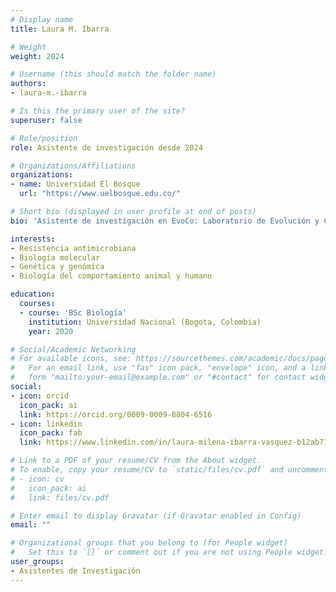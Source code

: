 ```yaml
---
# Display name
title: Laura M. Ibarra

# Weight
weight: 2024

# Username (this should match the folder name)
authors:
- laura-m.-ibarra

# Is this the primary user of the site?
superuser: false

# Role/position
role: Asistente de investigación desde 2024

# Organizations/Affiliations
organizations:
- name: Universidad El Bosque
  url: "https://www.uelbosque.edu.co/"

# Short bio (displayed in user profile at end of posts)
bio: 'Asistente de investigación en EvoCo: Laboratorio de Evolución y Comportamiento Humano desde 2024.'

interests:
- Resistencia antimicrobiana
- Biología molecular
- Genética y genómica 
- Biología del comportamiento animal y humano

education:
  courses:
  - course: 'BSc Biología'
    institution: Universidad Nacional (Bogota, Colombia)
    year: 2020

# Social/Academic Networking
# For available icons, see: https://sourcethemes.com/academic/docs/page-builder/#icons
#   For an email link, use "fas" icon pack, "envelope" icon, and a link in the
#   form "mailto:your-email@example.com" or "#contact" for contact widget.
social:
- icon: orcid
  icon_pack: ai
  link: https://orcid.org/0009-0009-8804-6516
- icon: linkedin
  icon_pack: fab
  link: https://www.linkedin.com/in/laura-milena-ibarra-vasquez-b12ab7158/

# Link to a PDF of your resume/CV from the About widget.
# To enable, copy your resume/CV to `static/files/cv.pdf` and uncomment the lines below.
# - icon: cv
#   icon_pack: ai
#   link: files/cv.pdf

# Enter email to display Gravatar (if Gravatar enabled in Config)
email: ""

# Organizational groups that you belong to (for People widget)
#   Set this to `[]` or comment out if you are not using People widget.
user_groups:
- Asistentes de Investigación
---
```


